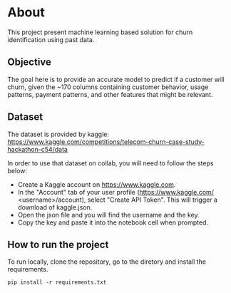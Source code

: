 # About
This project present machine learning based solution for churn identification using past data.

## Objective

The goal here is to provide an accurate model to predict if a customer will churn, given the ~170 columns containing customer behavior, usage patterns, payment patterns, and other features that might be relevant. 

## Dataset 

The dataset is provided by kaggle: https://www.kaggle.com/competitions/telecom-churn-case-study-hackathon-c54/data

In order to use that dataset on collab, you will need to follow the steps below:

- Create a Kaggle account on https://www.kaggle.com. 
- In the "Account" tab of your user profile (https://www.kaggle.com/ \<username>\/account), select "Create API Token". This will trigger a download of kaggle.json.
- Open the json file and you will find the username and the key. 
- Copy the key and paste it into the notebook cell when prompted.

## How to run the project 

To run locally, clone the repository, go to the diretory and install the requirements.

```
pip install -r requirements.txt
```

